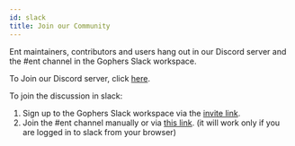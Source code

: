 ```yaml
---
id: slack
title: Join our Community
---
```


Ent maintainers, contributors and users hang out in our Discord server and the #ent channel in the Gophers Slack workspace.

To Join our Discord server, click [here](https://discord.gg/qZmPgTE6RX).

To join the discussion in slack:

1. Sign up to the Gophers Slack workspace via the [invite link](https://invite.slack.golangbridge.org/).
2. Join the #ent channel manually or via [this link](https://app.slack.com/client/T029RQSE6/C01FMSQDT53). (it will work only if you are logged in to slack from your browser)